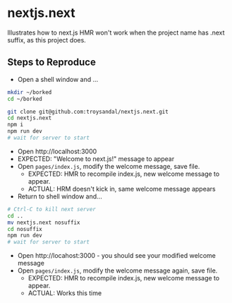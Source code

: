 # nextjs.next
Illustrates how to next.js HMR won't work when the project name has .next suffix, as this project does.

## Steps to Reproduce
* Open a shell window and ...
```sh
mkdir ~/borked
cd ~/borked

git clone git@github.com:troysandal/nextjs.next.git
cd nextjs.next
npm i
npm run dev
# wait for server to start
```
* Open http://localhost:3000
* EXPECTED: "Welcome to next.js!" message to appear
* Open `pages/index.js`, modify the welcome message, save file.
  * EXPECTED: HMR to recompile index.js, new welcome message to appear.
  * ACTUAL: HRM doesn't kick in, same welcome message appears
* Return to shell window and...
```sh
# Ctrl-C to kill next server
cd ..
mv nextjs.next nosuffix
cd nosuffix
npm run dev
# wait for server to start
```
* Open http://locahost:3000 - you should see your modified welcome message
* Open `pages/index.js`, modify the welcome message again, save file.
  * EXPECTED: HMR to recompile index.js, new welcome message to appear.
  * ACTUAL: Works this time
